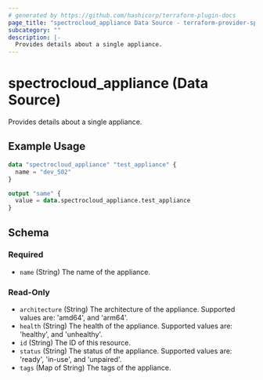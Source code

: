 ```yaml
---
# generated by https://github.com/hashicorp/terraform-plugin-docs
page_title: "spectrocloud_appliance Data Source - terraform-provider-spectrocloud"
subcategory: ""
description: |-
  Provides details about a single appliance.
---
```


# spectrocloud_appliance (Data Source)

Provides details about a single appliance.

## Example Usage

```terraform
data "spectrocloud_appliance" "test_appliance" {
  name = "dev_502"
}

output "same" {
  value = data.spectrocloud_appliance.test_appliance
}
```

<!-- schema generated by tfplugindocs -->
## Schema

### Required

- `name` (String) The name of the appliance.

### Read-Only

- `architecture` (String) The architecture of the appliance. Supported values are: 'amd64', and  'arm64'.
- `health` (String) The health of the appliance. Supported values are: 'healthy', and 'unhealthy'.
- `id` (String) The ID of this resource.
- `status` (String) The status of the appliance. Supported values are: 'ready', 'in-use', and 'unpaired'.
- `tags` (Map of String) The tags of the appliance.


